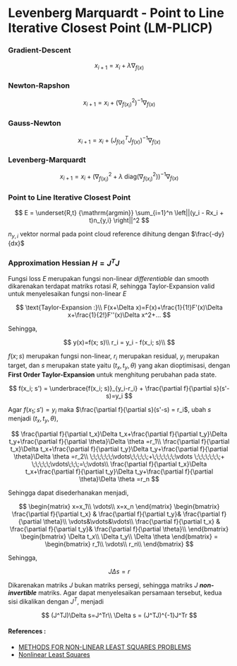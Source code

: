 # Levenberg Marquardt - Point to Line Iterative Closest Point (LM-PLICP)

### Gradient-Descent

$$
x_{i+1} = x_i + \lambda\nabla_{f(x)}
$$

### Newton-Rapshon

$$
x_{i+1} = x_i + (\nabla^2_{f(x_i)})^{-1}\nabla_{f(x)}
$$

### Gauss-Newton

$$
x_{i+1} = x_i + (J_{f(x)}^TJ_{f(x)})^{-1}\nabla_{f(x)}
$$

### Levenberg-Marquardt

$$
x_{i+1} = x_i + (\nabla^2_{f(x_i)}+\lambda \; \text{diag}(\nabla^2_{f(x_i)}))^{-1}\nabla_{f(x)}
$$

### Point to Line Iterative Closest Point

$$
E = \underset{R,t} {\mathrm{argmin}} \sum_{i=1}^n \left||(y_i - Rx_i + t)n_{y,i} \right||^2
$$

$n_{y,i}$ vektor normal pada point cloud reference dihitung dengan $\frac{-dy}{dx}$

### Approximation Hessian $H=J^TJ$

Fungsi loss $E$ merupakan fungsi non-linear *differentiable* dan smooth dikarenakan terdapat matriks rotasi $R$,  sehingga Taylor-Expansion valid untuk menyelesaikan fungsi non-linear $E$

$$
\text{Taylor-Expansion :}\\
F(x+\Delta x)=F(x)+\frac{1}{1!}F'(x)\Delta x+\frac{1}{2!}F''(x)\Delta x^2+...
$$

Sehingga,

$$
y(x)=f(x; s)\\
r_i = y_i - f(x_i; s)\\
$$

$f(x; s)$ merupakan fungsi non-linear, $r_i$ merupakan residual, $y_i$ merupakan target, dan $s$ merupakan state yaitu $( t_x, t_y, \theta)$ yang akan dioptimisasi, dengan **First Order Taylor-Expansion** untuk menghitung perubahan pada state.

$$
f(x_i; s') = \underbrace{f(x_i; s)}_{y_i-r_i} + \frac{\partial f}{\partial s}(s'-s)=y_i
$$

Agar $f(x_1; s') = y_i$ maka $\frac{\partial f}{\partial s}(s'-s) = r_i$, ubah $s$ menjadi $( t_x, t_y, \theta)$,

$$
\frac{\partial f}{\partial t_x}\Delta t_x+\frac{\partial f}{\partial t_y}\Delta t_y+\frac{\partial f}{\partial \theta}\Delta \theta =r_1\\
\frac{\partial f}{\partial t_x}\Delta t_x+\frac{\partial f}{\partial t_y}\Delta t_y+\frac{\partial f}{\partial \theta}\Delta \theta =r_2\\
\;\;\;\;\;\;\vdots\;\;\;\;\;+\;\;\;\;\;\;\vdots \;\;\;\;\;\;\;+ \;\;\;\;\;\vdots\;\;\;=\;\vdots\\
\frac{\partial f}{\partial t_x}\Delta t_x+\frac{\partial f}{\partial t_y}\Delta t_y+\frac{\partial f}{\partial \theta}\Delta \theta =r_n
$$

Sehingga dapat disederhanakan menjadi, 

$$
\begin{matrix}
x=x_1\\
\vdots\\
x=x_n
\end{matrix}
\begin{bmatrix}
\frac{\partial f}{\partial t_x} & \frac{\partial f}{\partial t_y}& \frac{\partial f}{\partial \theta}\\
\vdots&\vdots&\vdots\\
\frac{\partial f}{\partial t_x} & \frac{\partial f}{\partial t_y}& \frac{\partial f}{\partial \theta}\\
\end{bmatrix}
\begin{bmatrix}
\Delta t_x\\
\Delta t_y\\
\Delta \theta
\end{bmatrix} =
\begin{bmatrix}
r_1\\
\vdots\\
r_n\\
\end{bmatrix}
$$

Sehingga,

$$
J \Delta s=r
$$

Dikarenakan matriks $J$ bukan matriks persegi, sehingga matriks $J$ ***non-invertible*** matriks. Agar dapat menyelesaikan persamaan tersebut, kedua sisi dikalikan dengan $J^T$, menjadi

$$
(J^TJ)\Delta s=J^Tr\\
\Delta s = (J^TJ)^{-1}J^Tr
$$

#### References :

- [METHODS FOR NON-LINEAR LEAST SQUARES PROBLEMS](https://www.researchgate.net/publication/261652064_Methods_for_Non-Linear_Least_Squares_Problems_2nd_ed)
- [Nonlinear Least Squares](https://www.youtube.com/watch?v=8evmj2L-iCY)